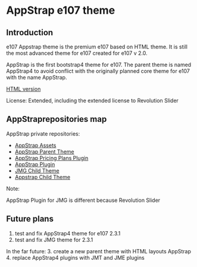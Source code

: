 # AppStrap e107 theme 

## Introduction

e107 Appstrap theme is the premium e107 based on HTML theme. It is still the most advanced theme for e107 created for e107 v 2.0.

AppStrap is the first bootstrap4 theme for e107. The parent theme is named AppStrap4 to avoid conflict with the originally planned core theme for e107 with the name AppStrap.  

[HTML version](https://wrapbootstrap.com/theme/appstrap-multipurpose-bootstrap-4-theme-WB0C6D0H4)

License:  Extended, including the extended license to Revolution Slider


## AppStraprepositories map 

AppStrap private repositories:

* [AppStrap Assets](https://github.com/e107-Appstrap-theme/AppStrap-Assets)  
* [AppStrap Parent Theme](https://github.com/e107-Appstrap-theme/AppStrap-Parent-Theme)  
* [AppStrap Pricing Plans Plugin](https://github.com/e107-Appstrap-theme/AppStrap-Pricing-Plans-Plugin)  
* [AppStrap Plugin](https://github.com/e107-Appstrap-theme/AppStrap-Plugin) 
* [JMG Child Theme](https://github.com/e107-Appstrap-theme/JMG-Child-Theme) 
* [Appstrap Child Theme](https://github.com/e107-Appstrap-theme/Appstrap-Child-Theme) 

Note:

AppStrap Plugin for JMG is different because Revolution Slider


## Future plans

1. test and fix AppStrap4 theme for e107 2.3.1 
2. test and fix JMG theme for 2.3.1

In the far future:
3. create a new parent theme with HTML layouts AppStrap
4. replace AppStrap4 plugins with JMT and JME plugins  

